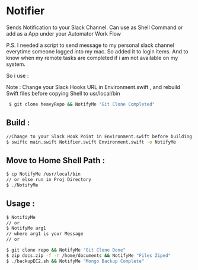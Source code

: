 # Notifier

Sends Notification to your Slack Channel. Can use as Shell Command or add as a App under your Automator Work Flow

P.S. I needed a script to send message to my personal slack channel everytime someone logged into my mac. So added it to login items. And to know when my remote tasks are completed if i am not available on my system.

So i use :

Note : Change your Slack Hooks URL in Environment.swift , and rebuild Swift files before copying Shell to usr/local/bin

```sh
 $ git clone heavyRepo && NotifyMe "Git Clone Completed"
```

## Build : 
```sh
//Change to your Slack Hook Point in Environment.swift before building
$ swiftc main.swift Notifier.swift Environment.swift -o NotifyMe
```

## Move to Home Shell Path : 
```sh
$ cp NotifyMe /usr/local/bin
// or else run in Proj Directory
$ ./NotifyMe
```

## Usage : 
```sh
$ NotifiyMe
// or
$ NotifyMe arg1
// where arg1 is your Message
// or

$ git clone repo && NotifyMe "Git Clone Done"
$ zip docs.zip -f -r /home/documents && NotifyMe "Files Ziped"
$ ./backupEC2.sh && NotifyMe "Mongo Backup Complete"
```
